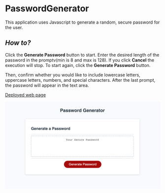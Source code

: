 # PasswordGenerator

This application uses Javascript to generate a random, secure password for the user.

## *How to?*
Click the **Generate Password** button to start. Enter the desired length of the password in the promptv(min is 8 and max is 128). If you click **Cancel** the execution will stop. To start again, click the **Generate Password** button.

Then, confirm whether you would like to include lowercase letters, uppercase letters, numbers, and special characters. After the last prompt, the password will appear in the text area.

[Deployed web page](https://vasylynash.github.io/PasswordGenerator/)

![Sample image](assets/screenshot/Password_generator.png)